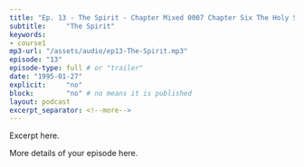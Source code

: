 ```yaml
---
title: "Ep. 13 - The Spirit - Chapter Mixed 0007 Chapter Six The Holy Spirit In Conversion The Holy Sp"
subtitle:     "The Spirit"
keywords:
- course1
mp3-url: "/assets/audio/ep13-The-Spirit.mp3"
episode: "13"
episode-type: full # or "trailer"
date: "1995-01-27"
explicit:     "no"
block:        "no" # no means it is published
layout: podcast
excerpt_separator: <!--more-->
---
```

Excerpt here.
<!--more-->

More details of your episode here.
